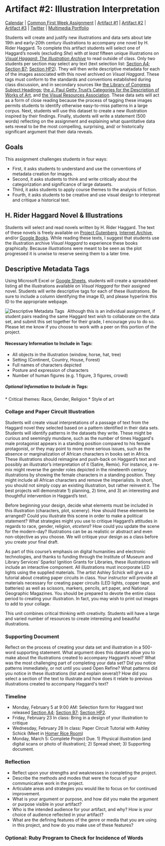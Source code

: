 <link rel="shortcut icon" href="https://kholterhoff.github.io/F17_ENG_1102/favicon.ico" type="image/x-icon">
<link rel="icon" href="https://kholterhoff.github.io/F17_ENG_1102/favicon.ico" type="image/x-icon">

<h1>Artifact #2: Illustration Interpretation</h1>

<a href="https://kholterhoff.github.io/S18_ENG_1102/Victorian_Digital_Humanities">Calendar</a>  |  <a href="https://kholterhoff.github.io/S18_ENG_1102/Common_First_Week_Assignment">Common First Week Assignment</a> | <a href="https://kholterhoff.github.io/S18_ENG_1102/Artifact_1">Artifact #1</a> |  <a href="https://kholterhoff.github.io/S18_ENG_1102/Artifact_2">Artifact #2</a> |  <a href="https://kholterhoff.github.io/S18_ENG_1102/Artifact_3">Artifact #3</a> |  <a href="https://kholterhoff.github.io/S18_ENG_1102/Twitter">Twitter</a> | <a href="https://kholterhoff.github.io/S18_ENG_1102/Multimedia_Portfolio">Multimedia Portfolio</a>

Students will create and justify new illustrations and data sets about late 19th and early-20th century illustrations to accompany one novel by H. Rider Haggard. To complete this artifact students will select one of Haggard’s novels (excluding _She_) with _at least_ fifteen unique illustrations on _<a href="www.visualhaggard.org">Visual Haggard: The Illustration Archive</a>_ to read outside of class. Only two students per section may select any text (text selection list: <a href="https://docs.google.com/spreadsheets/d/1NXUeytqczWhs0lQlDKndy1pAug2vs9LjlJh-gmakV0Y/edit?usp=sharing">Section A4</a>; <a href="https://docs.google.com/spreadsheets/d/1HkA2nY2ijlp7B2mIeJCScwm9X0qA4dWhGqivKELOWKo/edit?usp=sharing">Section B7</a>; <a href="https://docs.google.com/spreadsheets/d/1UwvK36zROo6qmU6_k_VjLcR1yyEgOMcOejwDSKNRmfc/edit?usp=sharing">Section HP2</a>). They will then write descriptive metadata for each of the images associated with this novel archived on _Visual Haggard_. These tags must conform to the standards and conventions established during class discussion, and in secondary sources like <a href="http://id.loc.gov/authorities/subjects.html">the Library of Congress Subject Headings</a>; <a href="http://www.getty.edu/research/publications/electronic_publications/cdwa/">the J. Paul Getty Trust’s Categories for the Description of Works of Art</a>, and <a href="http://vraweb.org/">the Visual Resources Association</a>. These data sets will act as a form of close reading because the process of tagging these images permits students to identify otherwise easy-to-miss patterns in a large corpus. Next, students will use this dataset to create a new illustration inspired by their findings. Finally, students will write a statement (500 words) reflecting on the assignment and explaining what quantitative data sets reveal to be the most compelling, surprising, and/ or historically significant argument that their data reveals.


<h2>Goals</h2>

This assignment challenges students in four ways:

* First, it asks students to understand and use the conventions of metadata creation for images.
* Second, it asks students to think and write critically about the categorization and significance of large datasets.
* Third, it asks students to apply course themes to the analysis of fiction.
* Fourth, it asks students to be creative and use visual design to interpreat and critique a historical text.


<h2>H. Rider Haggard Novel & Illustrations</h2>

Students will select and read novels written by H. Rider Haggard. The text of these novels is freely available on <a href="http://www.gutenberg.org/">Project Gutenberg</a>, <a href="https://archive.org/">Internet Archive</a>, and/or <a href="https://books.google.com/">Google Books</a>. While reading these texts, I suggest that students use the illustration archive _Visual Haggard_ to experience these books graphically. Because illustrations were meant to be seen as the plot progressed it is unwise to reserve seeing them to a later time.


<h2>Descriptive Metadata Tags</h2>

Using Microsoft Excel or <a href="https://www.google.com/sheets/about/">Google Sheets</a>, students will create a spreadsheet listing all the illustrations available on _Visual Haggard_ for their assigned novel. Students will write descriptive tags for each of these illustrations. Be sure to include a column identifying the image ID, and please hyperlink this ID to the appropriate webpage. 


<img src="http://www.chronicle.com/blogs/profhacker/files/2017/09/Figure-1.jpg"
     alt="Descriptive Metadata Tags"
     style="float: left; margin-right: 10px;" />


Although this is an individual assignment, if student pairs reading the same Haggard text wish to collaborate on the data set, and submit this set together for their grade, I encourage you to do so. Please let me know if you choose to work with a peer on this portion of the project.


<h4>Necessary Information to Include in Tags:</h4>

* All objects in the illustration (window, horse, hat, tree)
* Setting (Continent, Country, House, Forest)
* Full names of characters depicted
* Posture and expression of characters
* Number of human figures (e.g. 1 figure, 3 figures, crowd)

<h5>Optional Information to Include in Tags:</h5>
* Critical themes: Race, Gender, Religion
* Style of art


<h3>Collage and Paper Circuit Illustration</h3>

Students will create visual interpretations of a passage of text from the Haggard novel they selected based on a pattern identified in their data sets. Students will identify patterns in the datasets they write. These might be curious and seemingly mundane, such as the number of times Haggard's male protagonist appears in a standing position compared to his female protagonist, or they may point to more more serious issues, such as the absence or marginalization of African characters in books set in Africa. These illustrations should reimagine and push-back on Haggard’s text and possibly an illustrator’s interpretation of it (Satire, Remix). For instance, a re-mix might reverse the gender roles depicted in the nineteenth century illustrations by showing the female characters in a standing position. They might include all African characters and remove the imperialists. In short, you should not simply copy an existing illustration, but rather reinvent it. The best projects will demonstrate 1) planning, 2) time, and 3) an interesting and thoughtful intervention in Haggard’s text.

Before beginning your design, decide what elements must be included in this illustration (characters, plot, scenery). How should these elements be arranged? Could you illustrate this scene in order to make a political statement? What strategies might you use to critique Haggard’s attitudes in regards to race, gender, religion, _etcetera_? How could you update the scene for the modern-day? Illustrations can be as realistic or abstract and even non-objective as you choose. We will critique your design as a class before you create your final draft.

As part of this course’s emphasis on digital humanities and electronic technologies, and thanks to funding through the Institute of Museum and Library Services’ Sparks! Ignition Grants for Libraries, these illustrations will include an interactive component. All illustrations must incorporate LED lights using the supplied materials. The artist Ashley Schick will give us a tutorial about creating paper circuits in class. Your instructor will provide all materials necessary for creating paper circuits (LED lights, copper tape, and batteries) as well as scissors, markers, pencils, art paper, and National Geographic Magazines. You should be prepared to devote the entire class period to creating your illustration. In fact, you may wish to print out images to add to your collage.

This unit combines critical thinking with creativity. Students will have a large and varied number of resources to create interesting and beautiful illustrations.


<h3>Supporting Document </h3>

Reflect on the process of creating your data set and illustration in a 500-word supporting statement. What argument does this dataset allow you to make about the illustrations created to accompany Haggard’s novel? What was the most challenging part of completing your data set? Did you notice patterns immediately, or not until you used Open Refine? What patterns did you notice in these illustrations (list and explain several)? How did you select a section of the text to illustrate and how does it relate to previous illustrations created to accompany Haggard's text?


<h3>Timeline</h3>

* Monday, February 5 at 9:00 AM: Selection form for Haggard text released <a href="https://docs.google.com/forms/d/e/1FAIpQLSd-XJhCCw6f50SQh6OawU_405XRw642HpTD-78KZ5hOJ4ywzQ/viewform?usp=sf_link">Section A4</a>; <a href="https://docs.google.com/forms/d/e/1FAIpQLSdwCl2u8YA3uwix8J6fG77I9yTddnbERzXoM53qXmAj_AxOjA/viewform?usp=sf_link">Section B7</a>; <a href="https://docs.google.com/forms/d/e/1FAIpQLScHjcemFT1qFvRUX8QZW7ceF95Ea0mxuWoM9vHGG7j1MYt8EQ/viewform?usp=sf_link">Section HP2</a>.
* Friday, February 23 In class: Bring in a design of your illustration to critique 
* Wednesday, February 28 In class: Paper Circuit Tutorial with Ashley Schick (Meet in <a href="https://multimediagt.wordpress.com/">Homer Rice Room</a>)
* Monday, March 5: Complete Project Due. 1) Physical illustration (and digital scans or photo of illustration); 2) Spread sheet; 3) Supporting document.


<h3>Reflection</h3>

* Reflect upon your strengths and weaknesses in completing the project.
* Describe the methods and modes that were the focus of your communicative work in the project.
* Articulate areas and strategies you would like to focus on for continued improvement.
* What is your argument or purpose, and how did you make the argument or purpose visible in your artifact?
* Who is the intended audience for your artifact, and why? How is your choice of audience reflected in your artifact?
* What are the defining features of the genre or media that you are using in this project, and how do you make use of these features?


<h3>Optional: Ruby Program to Check for Incidence of Words</h3>

<script src="https://gist.github.com/kholterhoff/984625f083fb22480c0c4f0e1d2c4941.js"></script>
